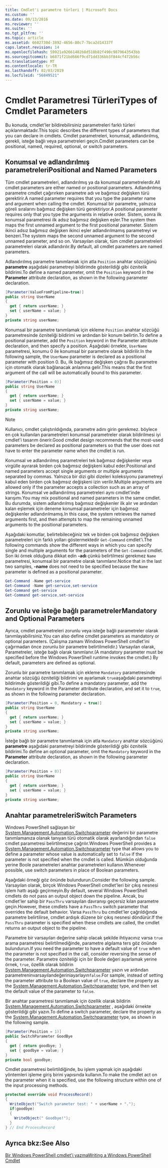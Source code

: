 ```yaml
---
title: Cmdlet'i parametre türleri | Microsoft Docs
ms.custom: ''
ms.date: 09/13/2016
ms.reviewer: ''
ms.suite: ''
ms.tgt_pltfrm: ''
ms.topic: article
ms.assetid: 6602730d-3892-4656-80c7-7bca2d14337f
caps.latest.revision: 14
ms.openlocfilehash: 59921a92661482b8d518b82f490c9879643543bb
ms.sourcegitcommit: b6871f21bd666f9cd71dd336bb3f844cf472b56c
ms.translationtype: MT
ms.contentlocale: tr-TR
ms.lasthandoff: 02/03/2019
ms.locfileid: "56849521"
---
```

# <a name="types-of-cmdlet-parameters"></a><span data-ttu-id="1c39f-102">Cmdlet Parametresi Türleri</span><span class="sxs-lookup"><span data-stu-id="1c39f-102">Types of Cmdlet Parameters</span></span>

<span data-ttu-id="1c39f-103">Bu konuda, cmdlet'ler bildirebilirsiniz parametreleri farklı türleri açıklanmaktadır.</span><span class="sxs-lookup"><span data-stu-id="1c39f-103">This topic describes the different types of parameters that you can declare in cmdlets.</span></span> <span data-ttu-id="1c39f-104">Cmdlet parametreleri, konumsal, adlandırılmış, gerekli, isteğe bağlı veya parametreleri geçin.</span><span class="sxs-lookup"><span data-stu-id="1c39f-104">Cmdlet parameters can be positional, named, required, optional, or switch parameters.</span></span>

## <a name="positional-and-named-parameters"></a><span data-ttu-id="1c39f-105">Konumsal ve adlandırılmış parametreleri</span><span class="sxs-lookup"><span data-stu-id="1c39f-105">Positional and Named Parameters</span></span>

<span data-ttu-id="1c39f-106">Tüm cmdlet parametreleri, adlandırılmış ya da konumsal parametrelerdir.</span><span class="sxs-lookup"><span data-stu-id="1c39f-106">All cmdlet parameters are either named or positional parameters.</span></span> <span data-ttu-id="1c39f-107">Adlandırılmış parametre cmdlet çağırırken parametre adı ve bağımsız değişken türü gerektirir.</span><span class="sxs-lookup"><span data-stu-id="1c39f-107">A named parameter requires that you type the parameter name and argument when calling the cmdlet.</span></span> <span data-ttu-id="1c39f-108">Konumsal bir parametre, yalnızca göreli sıralarını bağımsız değişken türü gerektiriyor.</span><span class="sxs-lookup"><span data-stu-id="1c39f-108">A positional parameter requires only that you type the arguments in relative order.</span></span> <span data-ttu-id="1c39f-109">Sistem, sonra ilk konumsal parametresi ilk adsız bağımsız değişken eşler.</span><span class="sxs-lookup"><span data-stu-id="1c39f-109">The system then maps the first unnamed argument to the first positional parameter.</span></span> <span data-ttu-id="1c39f-110">Sistem ikinci adsız bağımsız değişken ikinci eşler adlandırılmamış parametreyi ve benzeri.</span><span class="sxs-lookup"><span data-stu-id="1c39f-110">The system maps the second unnamed argument to the second unnamed parameter, and so on.</span></span> <span data-ttu-id="1c39f-111">Varsayılan olarak, tüm cmdlet parametreleri parametreleri olarak adlandırılır.</span><span class="sxs-lookup"><span data-stu-id="1c39f-111">By default, all cmdlet parameters are named parameters.</span></span>

<span data-ttu-id="1c39f-112">Adlandırılmış parametre tanımlamak için atla `Position` anahtar sözcüğünü **parametre** aşağıdaki parametreyi bildirimde gösterildiği gibi öznitelik bildirimi.</span><span class="sxs-lookup"><span data-stu-id="1c39f-112">To define a named parameter, omit the `Position` keyword in the **Parameter** attribute declaration, as shown in the following parameter declaration.</span></span>

```csharp
[Parameter(ValueFromPipeline=true)]
public string UserName
{
  get { return userName; }
  set { userName = value; }
}
private string userName;
```

<span data-ttu-id="1c39f-113">Konumsal bir parametre tanımlamak için ekleme `Position` anahtar sözcüğü parametresinde özniteliği bildirimi ve ardından bir konum belirtin.</span><span class="sxs-lookup"><span data-stu-id="1c39f-113">To define a positional parameter, add the `Position` keyword in the Parameter attribute declaration, and then specify a position.</span></span> <span data-ttu-id="1c39f-114">Aşağıdaki örnekte, `UserName` parametresi, konumu 0 ile konumsal bir parametre olarak bildirilir.</span><span class="sxs-lookup"><span data-stu-id="1c39f-114">In the following sample, the `UserName` parameter is declared as a positional parameter with position 0.</span></span> <span data-ttu-id="1c39f-115">Bu, ilk bağımsız değişken çağrısı Bu parametre için otomatik olarak bağlanacak anlamına gelir.</span><span class="sxs-lookup"><span data-stu-id="1c39f-115">This means that the first argument of the call will be automatically bound to this parameter.</span></span>

```csharp
[Parameter(Position = 0)]
public string UserName
{
  get { return userName; }
  set { userName = value; }
}
private string userName;
```

> [!NOTE]
> <span data-ttu-id="1c39f-116">Kullanıcı, cmdlet çalıştırıldığında, parametre adını girin gerekmez. böylece en çok kullanılan parametreleri konumsal parametreler olarak bildirilmesi iyi cmdlet'i tasarım önerir.</span><span class="sxs-lookup"><span data-stu-id="1c39f-116">Good cmdlet design recommends that the most-used parameters be declared as positional parameters so that the user does not have to enter the parameter name when the cmdlet is run.</span></span>

<span data-ttu-id="1c39f-117">Konumsal ve adlandırılmış parametreleri tek bağımsız değişkenler veya virgülle ayırarak birden çok bağımsız değişkeni kabul eder.</span><span class="sxs-lookup"><span data-stu-id="1c39f-117">Positional and named parameters accept single arguments or multiple arguments separated by commas.</span></span> <span data-ttu-id="1c39f-118">Yalnızca bir dizi gibi dizeleri koleksiyonu parametreyi kabul eden birden çok bağımsız değişkeni izin verilir.</span><span class="sxs-lookup"><span data-stu-id="1c39f-118">Multiple arguments are allowed only if the parameter accepts a collection such as an array of strings.</span></span> <span data-ttu-id="1c39f-119">Konumsal ve adlandırılmış parametreleri aynı cmdlet'inde karışımı.</span><span class="sxs-lookup"><span data-stu-id="1c39f-119">You may mix positional and named parameters in the same cmdlet.</span></span> <span data-ttu-id="1c39f-120">Bu durumda, sistem adlandırılmış bağımsız değişkenler ilk alır ve ardından kalan eşlemek için deneme konumsal parametreler için bağımsız değişkenler adlandırılmamış.</span><span class="sxs-lookup"><span data-stu-id="1c39f-120">In this case, the system retrieves the named arguments first, and then attempts to map the remaining unnamed arguments to the positional parameters.</span></span>

<span data-ttu-id="1c39f-121">Aşağıdaki komutlar, belirtebileceğiniz tek ve birden çok bağımsız değişken parametreleri için farklı yolları göstermektedir `Get-Command` cmdlet'i.</span><span class="sxs-lookup"><span data-stu-id="1c39f-121">The following commands show the different ways in which you can specify single and multiple arguments for the parameters of the `Get-Command` cmdlet.</span></span> <span data-ttu-id="1c39f-122">Son iki örnek olduğuna dikkat edin **-adı** çünkü belirtilmesi gerekmez `Name` parametresi, konumsal bir parametre olarak tanımlanır.</span><span class="sxs-lookup"><span data-stu-id="1c39f-122">Notice that in the last two samples, **-name** does not need to be specified because the `Name` parameter is defined as a positional parameter.</span></span>

```powershell
Get-Command -Name get-service
Get-Command -Name get-service,set-service
Get-Command get-service
Get-Command get-service,set-service
```

## <a name="mandatory-and-optional-parameters"></a><span data-ttu-id="1c39f-123">Zorunlu ve isteğe bağlı parametreler</span><span class="sxs-lookup"><span data-stu-id="1c39f-123">Mandatory and Optional Parameters</span></span>

<span data-ttu-id="1c39f-124">Ayrıca, cmdlet parametreleri zorunlu veya isteğe bağlı parametreler olarak tanımlayabilirsiniz.</span><span class="sxs-lookup"><span data-stu-id="1c39f-124">You can also define cmdlet parameters as mandatory or optional parameters.</span></span> <span data-ttu-id="1c39f-125">(Çalışma zamanı Windows PowerShell cmdlet'ini çağırmadan önce zorunlu bir parametre belirtilmelidir.)  Varsayılan olarak, Parametreler, isteğe bağlı olarak tanımlanır.</span><span class="sxs-lookup"><span data-stu-id="1c39f-125">(A mandatory parameter must be specified before the Windows PowerShell runtime invokes the cmdlet.)  By default, parameters are defined as optional.</span></span>

<span data-ttu-id="1c39f-126">Zorunlu bir parametre tanımlamak için ekleme `Mandatory` parametresinde anahtar sözcüğü özniteliği bildirimi ve ayarlamak `true`aşağıdaki parametreyi bildirimde gösterildiği gibi.</span><span class="sxs-lookup"><span data-stu-id="1c39f-126">To define a mandatory parameter, add the `Mandatory` keyword in the Parameter attribute declaration, and set it to `true`, as shown in the following parameter declaration.</span></span>

```csharp
[Parameter(Position = 0, Mandatory = true)]
public string UserName
{
  get { return userName; }
  set { userName = value; }
}
private string userName;
```

<span data-ttu-id="1c39f-127">İsteğe bağlı bir parametre tanımlamak için atla `Mandatory` anahtar sözcüğünü **parametre** aşağıdaki parametreyi bildirimde gösterildiği gibi öznitelik bildirimi.</span><span class="sxs-lookup"><span data-stu-id="1c39f-127">To define an optional parameter, omit the `Mandatory` keyword in the **Parameter** attribute declaration, as shown in the following parameter declaration.</span></span>

```csharp
[Parameter(Position = 0)]
public string UserName
{
  get { return userName; }
  set { userName = value; }
}
private string userName;
```

## <a name="switch-parameters"></a><span data-ttu-id="1c39f-128">Anahtar parametreleri</span><span class="sxs-lookup"><span data-stu-id="1c39f-128">Switch Parameters</span></span>

<span data-ttu-id="1c39f-129">Windows PowerShell sağlayan bir [System.Management.Automation.Switchparameter](/dotnet/api/System.Management.Automation.SwitchParameter) değerini bir parametre tanımlamanıza olanak tanıyan türü otomatik olarak ayarlandığından `false` cmdlet parametresi belirtilmezse çağrılır.</span><span class="sxs-lookup"><span data-stu-id="1c39f-129">Windows PowerShell provides a [System.Management.Automation.Switchparameter](/dotnet/api/System.Management.Automation.SwitchParameter) type that allows you to define a parameter whose value is automatically set to `false` if the parameter is not specified when the cmdlet is called.</span></span> <span data-ttu-id="1c39f-130">Mümkün olduğunda yerine Boole parametreleri anahtar parametreleri kullanın.</span><span class="sxs-lookup"><span data-stu-id="1c39f-130">Whenever possible, use switch parameters in place of Boolean parameters.</span></span>

<span data-ttu-id="1c39f-131">Aşağıdaki örneği göz önünde bulundurun.</span><span class="sxs-lookup"><span data-stu-id="1c39f-131">Consider the following sample.</span></span> <span data-ttu-id="1c39f-132">Varsayılan olarak, birçok Windows PowerShell cmdlet'leri bir çıkış nesnesi işlem hattı aşağı geçirmeyin.</span><span class="sxs-lookup"><span data-stu-id="1c39f-132">By default, several Windows PowerShell cmdlets do not pass an output object down the pipeline.</span></span> <span data-ttu-id="1c39f-133">Ancak, bu cmdlet'ler sahip bir `PassThru` varsayılan davranışı geçersiz kılan parametre geçin.</span><span class="sxs-lookup"><span data-stu-id="1c39f-133">However, these cmdlets have a `PassThru` switch parameter that overrides the default behavior.</span></span> <span data-ttu-id="1c39f-134">Varsa `PassThru` bu cmdlet'ler çağrıldığında parametre belirtilirse, cmdlet ardışık düzene bir çıkış nesnesi döndürür.</span><span class="sxs-lookup"><span data-stu-id="1c39f-134">If the `PassThru` parameter is specified when these cmdlets are called, the cmdlet returns an output object to the pipeline.</span></span>

<span data-ttu-id="1c39f-135">Parametre bir varsayılan değerine sahip olacak şekilde ihtiyacınız varsa `true` arama parametresi belirtilmediğinde, parametre algılama ters göz önünde bulundurun.</span><span class="sxs-lookup"><span data-stu-id="1c39f-135">If you need the parameter to have a default value of `true` when the parameter is not specified in the call, consider reversing the sense of the parameter.</span></span> <span data-ttu-id="1c39f-136">Parametre özniteliği için bir Boole değeri ayarlamak yerine örnek, `true`, özellik olarak bildirin [System.Management.Automation.Switchparameter](/dotnet/api/System.Management.Automation.SwitchParameter) yazın ve ardından parametreninvarsayılandeğeriniayarlayın`false`.</span><span class="sxs-lookup"><span data-stu-id="1c39f-136">For sample, instead of setting the parameter attribute to a Boolean value of `true`, declare the property as the [System.Management.Automation.Switchparameter](/dotnet/api/System.Management.Automation.SwitchParameter) type, and then set the default value of the parameter to `false`.</span></span>

<span data-ttu-id="1c39f-137">Bir anahtar parametresi tanımlamak için özellik olarak bildirin [System.Management.Automation.Switchparameter](/dotnet/api/System.Management.Automation.SwitchParameter) , aşağıdaki örnekte gösterildiği gibi yazın.</span><span class="sxs-lookup"><span data-stu-id="1c39f-137">To define a switch parameter, declare the property as the [System.Management.Automation.Switchparameter](/dotnet/api/System.Management.Automation.SwitchParameter) type, as shown in the following sample.</span></span>

```csharp
[Parameter(Position = 1)]
public SwitchParameter GoodBye
{
  get { return goodbye; }
  set { goodbye = value; }
}
private bool goodbye;
```

<span data-ttu-id="1c39f-138">Cmdlet parametresi belirtildiğinde, bu işlem yapmak için aşağıdaki yöntemleri işleme giriş birini yapısında kullanın.</span><span class="sxs-lookup"><span data-stu-id="1c39f-138">To make the cmdlet act on the parameter when it is specified, use the following structure within one of the input processing methods.</span></span>

```csharp
protected override void ProcessRecord()
{
  WriteObject("Switch parameter test: " + userName + ".");
  if(goodbye)
  {
    WriteObject(" Goodbye!");
  }
} // End ProcessRecord
```

## <a name="see-also"></a><span data-ttu-id="1c39f-139">Ayrıca bkz:</span><span class="sxs-lookup"><span data-stu-id="1c39f-139">See Also</span></span>

[<span data-ttu-id="1c39f-140">Bir Windows PowerShell cmdlet'i yazma</span><span class="sxs-lookup"><span data-stu-id="1c39f-140">Writing a Windows PowerShell Cmdlet</span></span>](./writing-a-windows-powershell-cmdlet.md)
